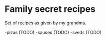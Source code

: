# Family secret recipes

Set of recipes as given by my grandma.

-pizas (TODO)
-sauses (TODO)
-sveds (TODO)
